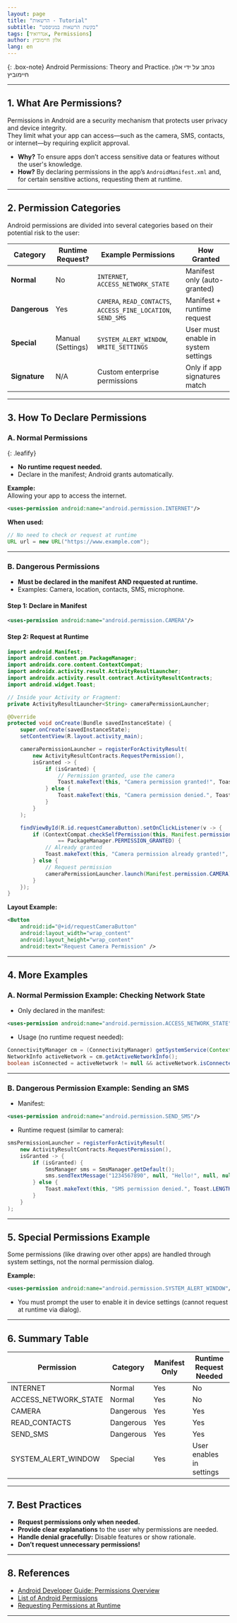 ```yaml
---
layout: page
title: "הרשאות - Tutorial"
subtitle: "בקשת הרשאות במניפסט"
tags: [אנדרואיד, Permissions]
author: אלון חיימוביץ
lang: en
---
```



<style>
body {
  direction: ltr !important;
  text-align: left !important;
}
</style>

{: .box-note}
Android Permissions: Theory and Practice. נכתב על ידי אלון חיימוביץ

---

## 1. **What Are Permissions?**

Permissions in Android are a security mechanism that protects user privacy and device integrity.  
They limit what your app can access—such as the camera, SMS, contacts, or internet—by requiring explicit approval.

- **Why?** To ensure apps don’t access sensitive data or features without the user's knowledge.
- **How?** By declaring permissions in the app’s `AndroidManifest.xml` and, for certain sensitive actions, requesting them at runtime.

---

## 2. **Permission Categories**

Android permissions are divided into several categories based on their potential risk to the user:

| Category           | Runtime Request? | Example Permissions                | How Granted                |
|--------------------|------------------|------------------------------------|----------------------------|
| **Normal**         | No               | `INTERNET`, `ACCESS_NETWORK_STATE` | Manifest only (auto-granted)|
| **Dangerous**      | Yes              | `CAMERA`, `READ_CONTACTS`, `ACCESS_FINE_LOCATION`, `SEND_SMS` | Manifest + runtime request |
| **Special**        | Manual (Settings)| `SYSTEM_ALERT_WINDOW`, `WRITE_SETTINGS` | User must enable in system settings |
| **Signature**      | N/A              | Custom enterprise permissions      | Only if app signatures match|

---

## 3. **How To Declare Permissions**

### **A. Normal Permissions**
{: .leafify}
- **No runtime request needed.**
- Declare in the manifest; Android grants automatically.

**Example:**  
Allowing your app to access the internet.
```xml
<uses-permission android:name="android.permission.INTERNET"/>
```
**When used:**  
```java
// No need to check or request at runtime
URL url = new URL("https://www.example.com");
```

---

### **B. Dangerous Permissions**
- **Must be declared in the manifest AND requested at runtime.**
- Examples: Camera, location, contacts, SMS, microphone.

#### **Step 1: Declare in Manifest**
```xml
<uses-permission android:name="android.permission.CAMERA"/>
```

#### **Step 2: Request at Runtime**
```java
import android.Manifest;
import android.content.pm.PackageManager;
import androidx.core.content.ContextCompat;
import androidx.activity.result.ActivityResultLauncher;
import androidx.activity.result.contract.ActivityResultContracts;
import android.widget.Toast;

// Inside your Activity or Fragment:
private ActivityResultLauncher<String> cameraPermissionLauncher;

@Override
protected void onCreate(Bundle savedInstanceState) {
    super.onCreate(savedInstanceState);
    setContentView(R.layout.activity_main);

    cameraPermissionLauncher = registerForActivityResult(
        new ActivityResultContracts.RequestPermission(),
        isGranted -> {
            if (isGranted) {
                // Permission granted, use the camera
                Toast.makeText(this, "Camera permission granted!", Toast.LENGTH_SHORT).show();
            } else {
                Toast.makeText(this, "Camera permission denied.", Toast.LENGTH_SHORT).show();
            }
        }
    );

    findViewById(R.id.requestCameraButton).setOnClickListener(v -> {
        if (ContextCompat.checkSelfPermission(this, Manifest.permission.CAMERA)
                == PackageManager.PERMISSION_GRANTED) {
            // Already granted
            Toast.makeText(this, "Camera permission already granted!", Toast.LENGTH_SHORT).show();
        } else {
            // Request permission
            cameraPermissionLauncher.launch(Manifest.permission.CAMERA);
        }
    });
}
```
**Layout Example:**
```xml
<Button
    android:id="@+id/requestCameraButton"
    android:layout_width="wrap_content"
    android:layout_height="wrap_content"
    android:text="Request Camera Permission" />
```

---

## 4. **More Examples**

### **A. Normal Permission Example: Checking Network State**
- Only declared in the manifest:
```xml
<uses-permission android:name="android.permission.ACCESS_NETWORK_STATE"/>
```
- Usage (no runtime request needed):
```java
ConnectivityManager cm = (ConnectivityManager) getSystemService(Context.CONNECTIVITY_SERVICE);
NetworkInfo activeNetwork = cm.getActiveNetworkInfo();
boolean isConnected = activeNetwork != null && activeNetwork.isConnectedOrConnecting();
```

---

### **B. Dangerous Permission Example: Sending an SMS**
- Manifest:
```xml
<uses-permission android:name="android.permission.SEND_SMS"/>
```
- Runtime request (similar to camera):
```java
smsPermissionLauncher = registerForActivityResult(
    new ActivityResultContracts.RequestPermission(),
    isGranted -> {
        if (isGranted) {
            SmsManager sms = SmsManager.getDefault();
            sms.sendTextMessage("1234567890", null, "Hello!", null, null);
        } else {
            Toast.makeText(this, "SMS permission denied.", Toast.LENGTH_SHORT).show();
        }
    }
);
```

---

## 5. **Special Permissions Example**

Some permissions (like drawing over other apps) are handled through system settings, not the normal permission dialog.

**Example:**  
```xml
<uses-permission android:name="android.permission.SYSTEM_ALERT_WINDOW"/>
```
- You must prompt the user to enable it in device settings (cannot request at runtime via dialog).

---

## 6. **Summary Table**

| Permission                  | Category   | Manifest Only | Runtime Request Needed |
|-----------------------------|------------|---------------|-----------------------|
| INTERNET                    | Normal     | Yes           | No                    |
| ACCESS_NETWORK_STATE        | Normal     | Yes           | No                    |
| CAMERA                      | Dangerous  | Yes           | Yes                   |
| READ_CONTACTS               | Dangerous  | Yes           | Yes                   |
| SEND_SMS                    | Dangerous  | Yes           | Yes                   |
| SYSTEM_ALERT_WINDOW         | Special    | Yes           | User enables in settings|

---

## 7. **Best Practices**

- **Request permissions only when needed.**
- **Provide clear explanations** to the user why permissions are needed.
- **Handle denial gracefully:** Disable features or show rationale.
- **Don’t request unnecessary permissions!**

---

## 8. **References**

- [Android Developer Guide: Permissions Overview](https://developer.android.com/guide/topics/permissions/overview)
- [List of Android Permissions](https://developer.android.com/reference/android/Manifest.permission)
- [Requesting Permissions at Runtime](https://developer.android.com/training/permissions/requesting)

---